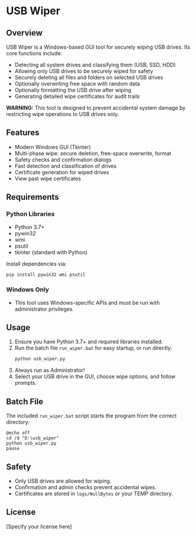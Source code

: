 # USB Wiper

## Overview
USB Wiper is a Windows-based GUI tool for securely wiping USB drives. Its core functions include:
- Detecting all system drives and classifying them (USB, SSD, HDD)
- Allowing only USB drives to be securely wiped for safety
- Securely deleting all files and folders on selected USB drives
- Optionally overwriting free space with random data
- Optionally formatting the USB drive after wiping
- Generating detailed wipe certificates for audit trails

**WARNING:** This tool is designed to prevent accidental system damage by restricting wipe operations to USB drives only.

## Features
- Modern Windows GUI (Tkinter)
- Multi-phase wipe: secure deletion, free-space overwrite, format
- Safety checks and confirmation dialogs
- Fast detection and classification of drives
- Certificate generation for wiped drives
- View past wipe certificates

## Requirements

### Python Libraries
- Python 3.7+
- pywin32
- wmi
- psutil
- tkinter (standard with Python)

Install dependencies via:
```sh
pip install pywin32 wmi psutil
```

### Windows Only
- This tool uses Windows-specific APIs and must be run with administrator privileges.

## Usage

1. Ensure you have Python 3.7+ and required libraries installed.
2. Run the batch file `run_wiper.bat` for easy startup, or run directly:
   ```sh
   python usb_wiper.py
   ```
3. Always run as Administrator!
4. Select your USB drive in the GUI, choose wipe options, and follow prompts.

## Batch File
The included `run_wiper.bat` script starts the program from the correct directory:
```batch
@echo off
cd /d "D:\usb_wiper"
python usb_wiper.py
pause
```

## Safety
- Only USB drives are allowed for wiping.
- Confirmation and admin checks prevent accidental wipes.
- Certificates are stored in `logs/NullBytes` or your TEMP directory.

## License
[Specify your license here]